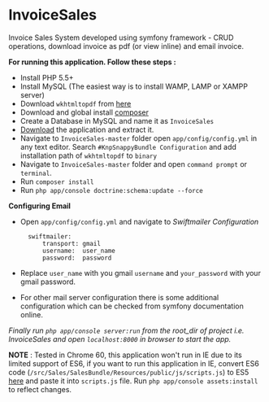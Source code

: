 # InvoiceSales
Invoice Sales System developed using symfony framework - CRUD operations, download invoice as pdf (or view inline) and email invoice.

**For running this application. Follow these steps :**
- Install PHP 5.5+
- Install MySQL (The easiest way is to install WAMP, LAMP or XAMPP server)
- Download `wkhtmltopdf` from [here](http://wkhtmltopdf.org/downloads.html)
- Download and global install [composer](https://getcomposer.org/download)
- Create a Database in MySQL and name it as `InvoiceSales`
- [Download](http://github.com/faizanakram99/InvoiceSales/archive/master.zip) the application and extract it.
- Navigate to `InvoiceSales-master` folder open `app/config/config.yml` in any text editor. Search `#KnpSnappyBundle Configuration` and add installation path of `wkhtmltopdf`  to `binary`
- Navigate to `InvoiceSales-master` folder and open `command prompt` or `terminal`.
- Run `composer install`
- Run `php app/console doctrine:schema:update --force`

**Configuring Email**
- Open `app/config/config.yml` and navigate to *Swiftmailer Configuration*

        swiftmailer:
            transport: gmail
            username:  user_name
            password:  password

- Replace `user_name` with you gmail `username` and `your_password` with your gmail password.
- For other mail server configuration there is some additional configuration which can be checked from symfony documentation online.


*Finally run `php app/console server:run` from the root_dir of project i.e. InvoiceSales and open `localhost:8000` in browser to start the app.*

**NOTE** : Tested in Chrome 60, this application won't run in IE due to its limited support of ES6, if you want to run this application in IE, convert ES6 code (`/src/Sales/SalesBundle/Resources/public/js/scripts.js`) to ES5 [here](https://babeljs.io/repl/) and paste it into `scripts.js` file. Run `php app/console assets:install` to reflect changes.
